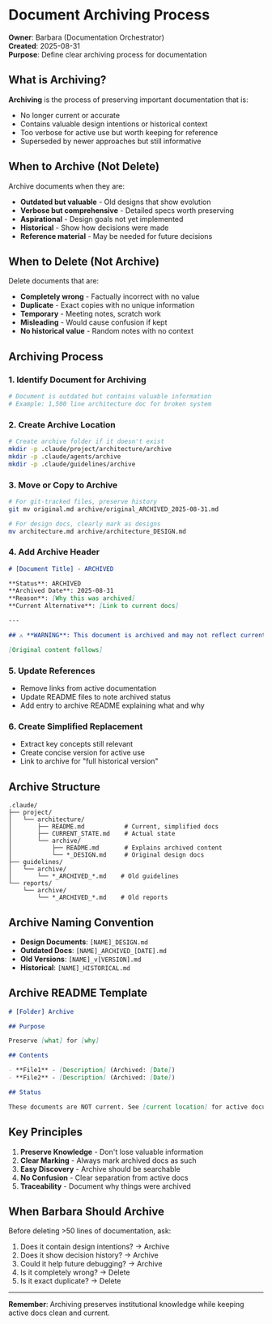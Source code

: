 # Document Archiving Process

**Owner**: Barbara (Documentation Orchestrator)  
**Created**: 2025-08-31  
**Purpose**: Define clear archiving process for documentation

## What is Archiving?

**Archiving** is the process of preserving important documentation that is:

- No longer current or accurate
- Contains valuable design intentions or historical context
- Too verbose for active use but worth keeping for reference
- Superseded by newer approaches but still informative

## When to Archive (Not Delete)

Archive documents when they are:

- **Outdated but valuable** - Old designs that show evolution
- **Verbose but comprehensive** - Detailed specs worth preserving
- **Aspirational** - Design goals not yet implemented
- **Historical** - Show how decisions were made
- **Reference material** - May be needed for future decisions

## When to Delete (Not Archive)

Delete documents that are:

- **Completely wrong** - Factually incorrect with no value
- **Duplicate** - Exact copies with no unique information
- **Temporary** - Meeting notes, scratch work
- **Misleading** - Would cause confusion if kept
- **No historical value** - Random notes with no context

## Archiving Process

### 1. Identify Document for Archiving

```bash
# Document is outdated but contains valuable information
# Example: 1,500 line architecture doc for broken system
```

### 2. Create Archive Location

```bash
# Create archive folder if it doesn't exist
mkdir -p .claude/project/architecture/archive
mkdir -p .claude/agents/archive
mkdir -p .claude/guidelines/archive
```

### 3. Move or Copy to Archive

```bash
# For git-tracked files, preserve history
git mv original.md archive/original_ARCHIVED_2025-08-31.md

# For design docs, clearly mark as designs
mv architecture.md archive/architecture_DESIGN.md
```

### 4. Add Archive Header

```markdown
# [Document Title] - ARCHIVED

**Status**: ARCHIVED  
**Archived Date**: 2025-08-31  
**Reason**: [Why this was archived]  
**Current Alternative**: [Link to current docs]

---

## ⚠️ **WARNING**: This document is archived and may not reflect current reality.

[Original content follows]
```

### 5. Update References

- Remove links from active documentation
- Update README files to note archived status
- Add entry to archive README explaining what and why

### 6. Create Simplified Replacement

- Extract key concepts still relevant
- Create concise version for active use
- Link to archive for "full historical version"

## Archive Structure

```
.claude/
├── project/
│   └── architecture/
│       ├── README.md           # Current, simplified docs
│       ├── CURRENT_STATE.md    # Actual state
│       └── archive/
│           ├── README.md       # Explains archived content
│           └── *_DESIGN.md     # Original design docs
├── guidelines/
│   └── archive/
│       └── *_ARCHIVED_*.md    # Old guidelines
└── reports/
    └── archive/
        └── *_ARCHIVED_*.md    # Old reports
```

## Archive Naming Convention

- **Design Documents**: `[NAME]_DESIGN.md`
- **Outdated Docs**: `[NAME]_ARCHIVED_[DATE].md`
- **Old Versions**: `[NAME]_v[VERSION].md`
- **Historical**: `[NAME]_HISTORICAL.md`

## Archive README Template

```markdown
# [Folder] Archive

## Purpose

Preserve [what] for [why]

## Contents

- **File1** - [Description] (Archived: [Date])
- **File2** - [Description] (Archived: [Date])

## Status

These documents are NOT current. See [current location] for active documentation.
```

## Key Principles

1. **Preserve Knowledge** - Don't lose valuable information
2. **Clear Marking** - Always mark archived docs as such
3. **Easy Discovery** - Archive should be searchable
4. **No Confusion** - Clear separation from active docs
5. **Traceability** - Document why things were archived

## When Barbara Should Archive

Before deleting >50 lines of documentation, ask:

1. Does it contain design intentions? → Archive
2. Does it show decision history? → Archive
3. Could it help future debugging? → Archive
4. Is it completely wrong? → Delete
5. Is it exact duplicate? → Delete

---

**Remember**: Archiving preserves institutional knowledge while keeping active docs clean and current.
